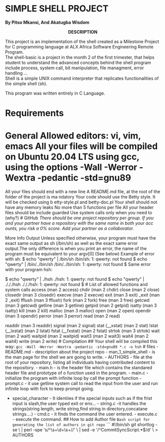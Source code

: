 # SIMPLE SHELL PROJECT 
**By Pitso Mkansi, And Akatugba Wisdom**

<p align="center"> <strong>DESCRIPTION</strong>  </P>
<p align="justified">                                              This project is an implementation of the shell created as a Milestone Project for C programming language at ALX Africa Software Engineering Remote Program. </br>                            The shell-basic is a project in the month 2 of the first trimester, that helps student to understand the advanced                           concepts behind the shell program include process, system call, bit manipulation, file managment, error handling ... </br>      Shell is a simple UNIX command interpreter that replicates functionalities of the simple shell (sh).


This program was written entirely in C Language.                </p>

# Requirements
#  General                                                      Allowed editors: vi, vim, emacs                                 All your files will be compiled on Ubuntu 20.04 LTS using gcc, using the options -Wall -Werror -Wextra -pedantic -std=gnu89
All your files should end with a new line                       A README.md file, at the root of the folder of the project is ma
ndatory                                                         Your code should use the Betty style. It will be checked using b
etty-style.pl and betty-doc.pl                                  Your shell should not have any memory leaks                     No more than 5 functions per file                               All your header files should be include guarded                 Use system calls only when you need to (why?)                   # GitHub
*There should be one project repository per group. If you and your partner have a repository with the same name in both your acc
ounts, you risk a 0% score. Add your partner as a collaborator.*

More Info                                                       Output                                                          Unless specified otherwise, your program must have the exact same output as sh (/bin/sh) as well as the exact same error output.The only difference is when you print an error, the name of the program must be equivalent to your argv[0] (See below)          Example of error with sh:                                                                                                       $ echo "qwerty" | /bin/sh                                       /bin/sh: 1: qwerty: not found                                   $ echo "qwerty" | /bin/../bin/sh                                /bin/../bin/sh: 1: qwerty: not found                            $                                                               Same error with your program hsh:


$ echo "qwerty" | ./hsh                                         ./hsh: 1: qwerty: not found                                     $ echo "qwerty" | ./././hsh                                     ./././hsh: 1: qwerty: not found                                 $                                                                                                                               # List of allowed functions and system calls                    access (man 2 access)                                           chdir (man 2 chdir)                                             close (man 2 close)                                             closedir (man 3 closedir)                                       execve (man 2 execve)                                           exit (man 3 exit)                                               _exit (man 2 _exit)                                             fflush (man 3 fflush)                                           fork (man 2 fork)                                               free (man 3 free)
getcwd (man 3 getcwd)                                           getline (man 3 getline)                                         getpid (man 2 getpid)                                           isatty (man 3 isatty)                                           kill (man 2 kill)                                               malloc (man 3 malloc)                                           open (man 2 open)                                               opendir (man 3 opendir)                                         perror (man 3 perror)                                           read (man 2 read)

readdir (man 3 readdir)                                         signal (man 2 signal)                                           stat (__xstat) (man 2 stat)                                     lstat (__lxstat) (man 2 lstat)                                  fstat (__fxstat) (man 2 fstat)                                  strtok (man 3 strtok)                                           wait (man 2 wait)                                               waitpid (man 2 waitpid)                                         wait3 (man 2 wait3)                                             wait4 (man 2 wait4)                                             write (man 2 write)                                                                                                             # Compilation                                                   ## Your shell will be compiled this way:                                                                                        `gcc -Wall -Werror -Wextra -pedantic -std=gnu89 *.c -o hsh`                                                                                                                                     # files                                                         - README.md - description about the project repo                - man_1_simple_shell - is the man page for the shell we are going to write.                                                     - AUTHORS - file at the  root of your repository, listing all individuals having contributed content to the repository.         - main.h - is the header file which contains the standared header file and prototype of o function used in the program.         - main.c - initialize the program with infinite loop by call the prompt function                                                - prompt.c - it use getline system call to read the input from the user and run infinite loop with fork to keep prompt going.
- special_character - It identiies if the special inputs such as if the frist input is slash,the user typed exit or env...      - string.c -it handles the strings(string length, write string,find string in directory,concatane strings....)                  - cmd.c - it finds the command the user entered.                - execute.c - execute the command.                                                                                              ## How to add Author file                                       `Bash script for generating the list of authors in git repo`    ```                                                             #!/bin/sh                                                                                                                       git shortlog -se \                                                | perl -spe 's/^\s+\d+\s+//' \                                  | sed -e '/^CommitSyncScript.*$/d' \                            > AUTHORS
